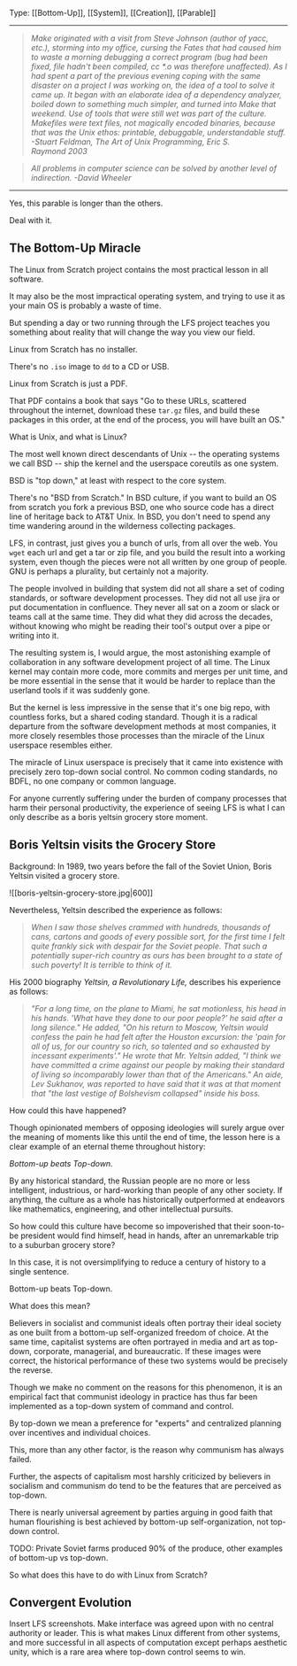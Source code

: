 Type: [[Bottom-Up]], [[System]], [[Creation]], [[Parable]]

---

> _Make originated with a visit from Steve Johnson (author of yacc, etc.), storming into my office, cursing the Fates that had caused him to waste a morning debugging a correct program (bug had been fixed, file hadn't been compiled, cc \*.o was therefore unaffected). As I had spent a part of the previous evening coping with the same disaster on a project I was working on, the idea of a tool to solve it came up. It began with an elaborate idea of a dependency analyzer, boiled down to something much simpler, and turned into Make that weekend. Use of tools that were still wet was part of the culture. Makefiles were text files, not magically encoded binaries, because that was the Unix ethos: printable, debuggable, understandable stuff._
> _-Stuart Feldman, The Art of Unix Programming, Eric S. Raymond 2003_

> _All problems in computer science can be solved by another level of indirection._
> _-David Wheeler_

---

Yes, this parable is longer than the others.

Deal with it.

## The Bottom-Up Miracle

The Linux from Scratch project contains the most practical lesson in all software.

It may also be the most impractical operating system, and trying to use it as your main OS is probably a waste of time.

But spending a day or two running through the LFS project teaches you something about reality that will change the way you view our field.

Linux from Scratch has no installer.

There's no `.iso` image to `dd` to a CD or USB.

Linux from Scratch is just a PDF.

That PDF contains a book that says "Go to these URLs, scattered throughout the internet, download these `tar.gz` files, and build these packages in this order, at the end of the process, you will have built an OS."

What is Unix, and what is Linux?

The most well known direct descendants of Unix -- the operating systems we call BSD -- ship the kernel and the userspace coreutils as one system.

BSD is "top down," at least with respect to the core system.

There's no "BSD from Scratch." In BSD culture, if you want to build an OS from scratch you fork a previous BSD, one who source code has a direct line of heritage back to AT&T Unix. In BSD, you don't need to spend any time wandering around in the wilderness collecting packages.

LFS, in contrast, just gives you a bunch of urls, from all over the web. You `wget` each url and get a tar or zip file, and you build the result into a working system, even though the pieces were not all written by one group of people. GNU is  perhaps a plurality, but certainly not a majority.

The people involved in building that system did not all share a set of coding standards, or software development processes. They did not all use jira or put documentation in confluence. They never all sat on a zoom or slack or teams call at the same time. They did what they did across the decades, without knowing who might be reading their tool's output over a pipe or writing into it.

The resulting system is, I would argue, the most astonishing example of collaboration in any software development project of all time. The Linux kernel may contain more code, more commits and merges per unit time, and be more essential in the sense that it would be harder to replace than the userland tools if it was suddenly gone.

But the kernel is less impressive in the sense that it's one big repo, with countless forks, but a shared coding standard. Though it is a radical departure from the software development methods at most companies, it more closely resembles those processes than the miracle of the Linux userspace resembles either.

The miracle of Linux userspace is precisely that it came into existence with precisely zero top-down social control. No common coding standards, no BDFL, no one company or common language.

For anyone currently suffering under the burden of company processes that harm their personal productivity, the experience of seeing LFS is what I can only describe as a boris yeltsin grocery store moment.

## Boris Yeltsin visits the Grocery Store

Background: In 1989, two years before the fall of the Soviet Union, Boris Yeltsin visited a grocery store.

![[boris-yeltsin-grocery-store.jpg|600]]

Nevertheless, Yeltsin described the experience as follows:

> _When I saw those shelves crammed with hundreds, thousands of cans, cartons and goods of every possible sort, for the first time I felt quite frankly sick with despair for the Soviet people. That such a potentially super-rich country as ours has been brought to a state of such poverty! It is terrible to think of it._

His 2000 biography _Yeltsin, a Revolutionary Life,_ describes his experience as follows:

> _"For a long time, on the plane to Miami, he sat motionless, his head in his hands. 'What have they done to our poor people?' he said after a long silence." He added, "On his return to Moscow, Yeltsin would confess the pain he had felt after the Houston excursion: the 'pain for all of us, for our country so rich, so talented and so exhausted by incessant experiments'." He wrote that Mr. Yeltsin added, "I think we have committed a crime against our people by making their standard of living so incomparably lower than that of the Americans." An aide, Lev Sukhanov, was reported to have said that it was at that moment that "the last vestige of Bolshevism collapsed" inside his boss._

How could this have happened?

Though opinionated members of opposing ideologies will surely argue over the meaning of moments like this until the end of time, the lesson here is a clear example of an eternal theme throughout history:

_Bottom-up beats Top-down._

By any historical standard, the Russian people are no more or less intelligent, industrious, or hard-working than people of any other society. If anything, the culture as a whole has historically outperformed at endeavors like mathematics, engineering, and other intellectual pursuits.

So how could this culture have become so impoverished that their soon-to-be president would find himself, head in hands, after an unremarkable trip to a suburban grocery store?

In this case, it is not oversimplifying to reduce a century of history to a single sentence.

Bottom-up beats Top-down.

What does this mean?

Believers in socialist and communist ideals often portray their ideal society as one built from a bottom-up self-organized freedom of choice. At the same time, capitalist systems are often portrayed in media and art as top-down, corporate, managerial, and bureaucratic. If these images were correct, the historical performance of these two systems would be precisely the reverse.

Though we make no comment on the reasons for this phenomenon, it is an empirical fact that communist ideology in practice has thus far been implemented as a top-down system of command and control.

By top-down we mean a preference for "experts" and centralized planning over incentives and individual choices.

This, more than any other factor, is the reason why communism has always failed.

Further, the aspects of capitalism most harshly criticized by believers in socialism and communism do tend to be the features that are perceived as top-down.

There is nearly universal agreement by parties arguing in good faith that human flourishing is best achieved by bottom-up self-organization, not top-down control.

TODO: Private Soviet farms produced 90% of the produce, other examples of bottom-up vs top-down.

So what does this have to do with Linux from Scratch?

## Convergent Evolution

Insert LFS screenshots.
Make interface was agreed upon with no central authority or leader.
This is what makes Linux different from other systems, and more successful in all aspects of computation except perhaps aesthetic unity, which is a rare area where top-down control seems to win.